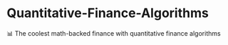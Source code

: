# Quantitative-Finance-Algorithms
📊 The coolest math-backed finance with quantitative finance algorithms
